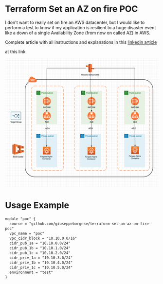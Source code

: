 # Terraform Set an AZ on fire POC

I don't want to really set on fire an AWS datacenter, but I would like to perform a test to know if my application is resilient to a huge disaster event like a down of a single Availability Zone (from now on called AZ) in AWS.


Complete article with all instructions and explanations in this [linkedin article](https://www.linkedin.com/in/giuseppe-borgese-64181a7/)

at this link

![schema](https://raw.githubusercontent.com/giuseppeborgese/terraform-set-an-az-on-fire-poc/master/diagram.png)



# Usage Example
``` hcl
module "poc" {
  source = "github.com/giuseppeborgese/terraform-set-an-az-on-fire-poc"
  vpc_name = "poc"
  vpc_cidr_block = "10.10.0.0/16"
  cidr_pub_1a = "10.10.0.0/24"
  cidr_pub_1b = "10.10.1.0/24"
  cidr_pub_1c = "10.10.2.0/24"
  cidr_priv_1a = "10.10.3.0/24"
  cidr_priv_1b = "10.10.4.0/24"
  cidr_priv_1c = "10.10.5.0/24"
  environment = "test"
}
```
